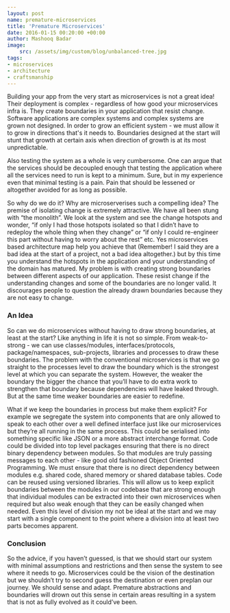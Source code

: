 ```yaml
---
layout: post
name: premature-microservices
title: 'Premature Microservices'
date: 2016-01-15 00:20:00 +00:00
author: Mashooq Badar
image:
    src: /assets/img/custom/blog/unbalanced-tree.jpg
tags:
- microservices
- architecture
- craftsmanship
---
```


Building your app from the very start as microservices is not a great idea! Their deployment is complex - regardless of how good your microservices infra is. They create boundaries in your application that resist change. Software applications are complex systems and complex systems are grown not designed. In order to grow an efficient system - we must allow it to grow in directions that's it needs to. Boundaries designed at the start will stunt that growth at certain axis when direction of growth is at its most unpredictable. 

Also testing the system as a whole is very cumbersome. One can argue that the services should be decoupled enough that testing the application where all the services need to run is kept to a minimum. Sure, but in my experience even that minimal testing is a pain. Pain that should be lessened or altogether avoided for as long as possible.

So why do we do it? Why are microserverises such a compelling idea? The premise of isolating change is extremely attractive. We have all been stung with “the monolith”. We look at the system and see the change hotspots and wonder, “if only I had those hotspots isolated so that I didn’t have to redeploy the whole thing when they change” or “if only I could re-engineer this part without having to worry about the rest” etc. Yes microservices based architecture map help you achieve that (Remember! I said they are a bad idea at the start of a project, not a bad idea altogether.) but by this time you understand the hotspots in the application and your understanding of the domain has matured. My problem is with creating strong boundaries between different aspects of our application. These resist change if the understanding changes and some of the boundaries are no longer valid. It discourages people to question the already drawn boundaries because they are not easy to change.

### An Idea 
So can we do microservices without having to draw strong boundaries, at least at the start? Like anything in life it is not so simple. From weak-to-strong -  we can use classes/modules, interfaces/protocols, package/namespaces, sub-projects, libraries and processes to draw these boundaries. The problem with the conventional microservices is that we go straight to the processes level to draw the boundary which is the strongest level at which you can separate the system. However, the weaker the boundary the bigger the chance that you’ll have to do extra work to strengthen that boundary because dependencies will have leaked through. But at the same time weaker boundaries are easier to redefine. 

What if we keep the boundaries in process but make them explicit? For example we segregate the system into components that are only allowed to speak to each other over a well defined interface just like our microservices but they’re all running in the same process. This could be serialised into something specific like JSON or a more abstract interchange format. Code could be divided into top level packages ensuring that there is no direct binary dependency between modules. So that modules are truly passing messages to each other - like good old fashioned Object Oriented Programming. We must ensure that there is no direct dependency between modules e.g. shared code, shared memory or shared database tables. Code can be reused using versioned libraries. This will allow us to keep explicit boundaries between the modules in our codebase that are strong enough that individual modules can be extracted into their own microservices when required but also weak enough that they can be easily changed when needed. Even this level of division my not be ideal at the start and we may start with a single component to the point where a division into at least two parts becomes apparent. 

### Conclusion
So the advice, if you haven’t guessed, is that we should start our system with minimal assumptions and restrictions and then sense the system to see where it needs to go. Microservices could be the vision of the destination but we shouldn’t try to second guess the destination or even preplan our journey. We should sense and adapt. Premature abstractions and boundaries will drown out this sense in certain areas resulting in a system that is not as fully evolved as it could’ve been.
